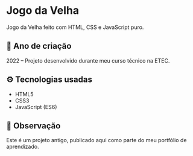 # Jogo da Velha

Jogo da Velha feito com HTML, CSS e JavaScript puro.

## 📅 Ano de criação
2022 – Projeto desenvolvido durante meu curso técnico na ETEC.

## ⚙️ Tecnologias usadas
- HTML5  
- CSS3  
- JavaScript (ES6)

## 📌 Observação
Este é um projeto antigo, publicado aqui como parte do meu portfólio de aprendizado.

